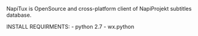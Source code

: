 NapiTux is OpenSource and cross-platform client of NapiProjekt subtitles database.

INSTALL REQUIRMENTS:
    - python 2.7
    - wx.python
